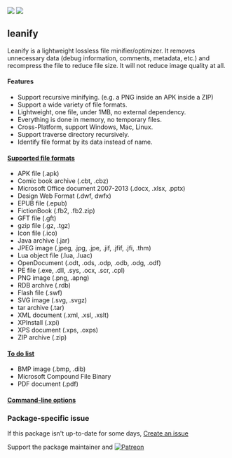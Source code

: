 [![](https://img.shields.io/chocolatey/v/leanify?color=green&label=leanify)](https://chocolatey.org/packages/leanify) [![](https://img.shields.io/chocolatey/dt/leanify)](https://chocolatey.org/packages/leanify)

## leanify
Leanify is a lightweight lossless file minifier/optimizer. It removes unnecessary data (debug information, comments, metadata, etc.) and recompress the file to reduce file size. It will not reduce image quality at all.

#### Features
* Support recursive minifying. (e.g. a PNG inside an APK inside a ZIP)
* Support a wide variety of file formats.
* Lightweight, one file, under 1MB, no external dependency.
* Everything is done in memory, no temporary files.
* Cross-Platform, support Windows, Mac, Linux.
* Support traverse directory recursively.
* Identify file format by its data instead of name.

#### [Supported file formats](https://github.com/JayXon/Leanify#file-formats)
* APK file (.apk)
* Comic book archive (.cbt, .cbz)
* Microsoft Office document 2007-2013 (.docx, .xlsx, .pptx)
* Design Web Format (.dwf, dwfx)
* EPUB file (.epub)
* FictionBook (.fb2, .fb2.zip)
* GFT file (.gft)
* gzip file (.gz, .tgz)
* Icon file (.ico)
* Java archive (.jar)
* JPEG image (.jpeg, .jpg, .jpe, .jif, .jfif, .jfi, .thm)
* Lua object file (.lua, .luac)
* OpenDocument (.odt, .ods, .odp, .odb, .odg, .odf)
* PE file (.exe, .dll, .sys, .ocx, .scr, .cpl)
* PNG image (.png, .apng)
* RDB archive (.rdb)
* Flash file (.swf)
* SVG image (.svg, .svgz)
* tar archive (.tar)
* XML document (.xml, .xsl, .xslt)
* XPInstall (.xpi)
* XPS document (.xps, .oxps)
* ZIP archive (.zip)

#### [To do list](https://github.com/JayXon/Leanify#to-do-list)
* BMP image (.bmp, .dib)
* Microsoft Compound File Binary
* PDF document (.pdf)

#### [Command-line options](https://github.com/JayXon/Leanify#usage)

### Package-specific issue
If this package isn't up-to-date for some days, [Create an issue](https://github.com/tunisiano187/Choco-packages/issues/new/choose)

Support the package maintainer and [![Patreon](https://cdn.jsdelivr.net/gh/tunisiano187/choco-packages@f986b7f5de3afc021180256752805698d4efbc38/icons/patreon.png)](https://www.patreon.com/tunisiano)
